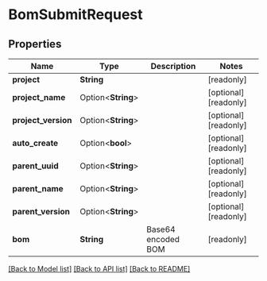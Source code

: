 # BomSubmitRequest

## Properties

Name | Type | Description | Notes
------------ | ------------- | ------------- | -------------
**project** | **String** |  | [readonly]
**project_name** | Option<**String**> |  | [optional][readonly]
**project_version** | Option<**String**> |  | [optional][readonly]
**auto_create** | Option<**bool**> |  | [optional][readonly]
**parent_uuid** | Option<**String**> |  | [optional][readonly]
**parent_name** | Option<**String**> |  | [optional][readonly]
**parent_version** | Option<**String**> |  | [optional][readonly]
**bom** | **String** | Base64 encoded BOM | [readonly]

[[Back to Model list]](../README.md#documentation-for-models) [[Back to API list]](../README.md#documentation-for-api-endpoints) [[Back to README]](../README.md)


